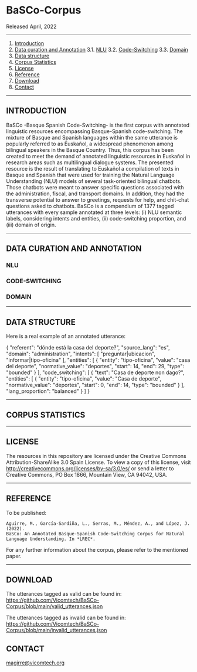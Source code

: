 # BaSCo-Corpus
Released April, 2022

* * *


1. [Introduction](#introduction)
2. [Data curation and Annotation](#data-curation-and-annotation)
    3.1. [NLU](#nlu)
    3.2. [Code-Switching](#code-switching)
    3.3. [Domain](#domain)
3. [Data structure](#data-structure)
4. [Corpus Statistics](#corpus-statistics)
5. [License](#license)
6. [Reference](#reference)
7. [Download](#download)
8. [Contact](#contact)

* * *



## INTRODUCTION

BaSCo  -Basque Spanish Code-Switching- is the first corpus with annotated linguistic resources encompassing Basque-Spanish code-switching. The mixture of Basque and Spanish languages within the same utterance is popularly referred to as Euskañol, a widespread phenomenon among bilingual speakers in the Basque Country. Thus, this corpus has been created to meet the demand of annotated linguistic resources in Euskañol in research areas such as multilingual dialogue systems. The presented resource is the result of translating to Euskañol a compilation of texts in Basque and Spanish that were used for training the Natural
Language Understanding (NLU) models of several task-oriented bilingual chatbots. Those chatbots were meant to answer specific questions associated with the administration, fiscal, and transport domains. In addition, they had the transverse potential to answer to greetings, requests for help, and chit-chat questions asked to chatbots. BaSCo is a compendium of 1377 tagged utterances with every sample annotated at three levels: (i) NLU semantic labels, considering intents and entities, (ii) code-switching proportion, and (iii) domain of origin.


***


## DATA CURATION AND ANNOTATION

### NLU

### CODE-SWITCHING

### DOMAIN


***


## DATA STRUCTURE

Here is a real example of an annotated utterance:

{
 "referent": "dónde está la casa del deporte?",
  "source_lang": "es",
  "domain": "administration",
  "intents": [
    "preguntar|ubicacion",
    "informar|tipo-oficina"
  ],
  "entities": [
    {
      "entity": "tipo-oficina",
      "value": "casa del deporte",
      "normative_value": "deportes",
      "start": 14,
      "end": 29,
      "type": "bounded"
    }
  ],
  "code_switching": [
    {
      "text": "Casa de deporte non dago?",
      "entities": [
        {
          "entity": "tipo-oficina",
          "value": "Casa de deporte",
          "normative_value": "deportes",
          "start": 0,
          "end": 14,
          "type": "bounded"
        }
      ],
      "lang_proportion": "balanced"
    }
  ]
}


***


## CORPUS STATISTICS


***


## LICENSE


The resources in this repository are licensed under the Creative Commons Attribution-ShareAlike 3.0 Spain
License. To view a copy of this license, visit http://creativecommons.org/licenses/by-sa/3.0/es/ or send
a letter to Creative Commons, PO Box 1866, Mountain View, CA 94042, USA.


***

## REFERENCE

To be published:

```
Aguirre, M., García-Sardiña, L., Serras, M., Méndez, A., and López, J. (2022).
BaSCo: An Annotated Basque-Spanish Code-Switching Corpus for Natural
Language Understanding. In *LREC*.
```

For any further information about the corpus, please refer to the mentioned paper.


***


## DOWNLOAD

The utterances tagged as valid can be found in: https://github.com/Vicomtech/BaSCo-Corpus/blob/main/valid_utterances.json

The utterances tagged as invalid can be found in: https://github.com/Vicomtech/BaSCo-Corpus/blob/main/invalid_utterances.json


## CONTACT

magirre@vicomtech.org

